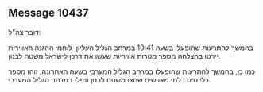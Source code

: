 ## Message 10437

דובר צה"ל:

בהמשך להתרעות שהופעלו בשעה 10:41 במרחב הגליל העליון, לוחמי ההגנה האווירית יירטו בהצלחה מספר מטרות אוויריות שעשו את דרכן לישראל משטח לבנון.

כמו כן, בהמשך להתרעות שהופעלו במרחב הגליל המערבי בשעה האחרונה, זוהו מספר כלי טיס בלתי מאוישים שחצו משטח לבנון ונפלו במרחב הגליל המערבי.

